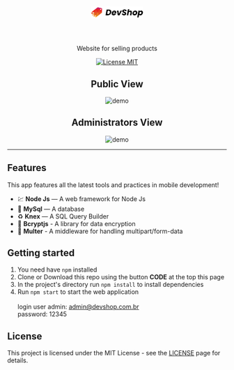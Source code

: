 <h1 align="center">
<br>
  <img src="public/images/logo.png" width="120">
<br>
<br>
</h1>

<p align="center">
Website for selling products</p>

<p align="center">
  <a href="https://opensource.org/licenses/MIT">
    <img src="https://img.shields.io/badge/License-MIT-blue.svg" alt="License MIT">
  </a>
</p>

[//]: # (Add your gifs/images here:)
<div align="center">
  <h2>Public View</h2>
  <img src="public/devshop-cliente.gif" alt="demo">
  
  <h2>Administrators View</h2>
  <img src="public/devshop-admin.gif" alt="demo">
</div>
<hr />

## Features
[//]: # (Add the features of your project here:)
This app features all the latest tools and practices in mobile development!

- 💹 **Node Js** — A web framework for Node Js
- 📄 **MySql** — A database
- ♻️ **Knex** — A SQL Query Builder
- 📌 **Bcryptjs** - A library for data encryption
- 📱 **Multer** - A middleware for handling multipart/form-data

## Getting started

1. You need have <code>npm</code> installed<br>
2. Clone or Download this repo using the button <b>CODE</b> at the top this page <br>
3. In the project's directory run <code>npm install</code> to install dependencies <br>
4. Run <code>npm start</code> to start the web application <br><br>
login user admin: admin@devshop.com.br</br>
password: 12345


## License

This project is licensed under the MIT License - see the [LICENSE](https://opensource.org/licenses/MIT) page for details.
